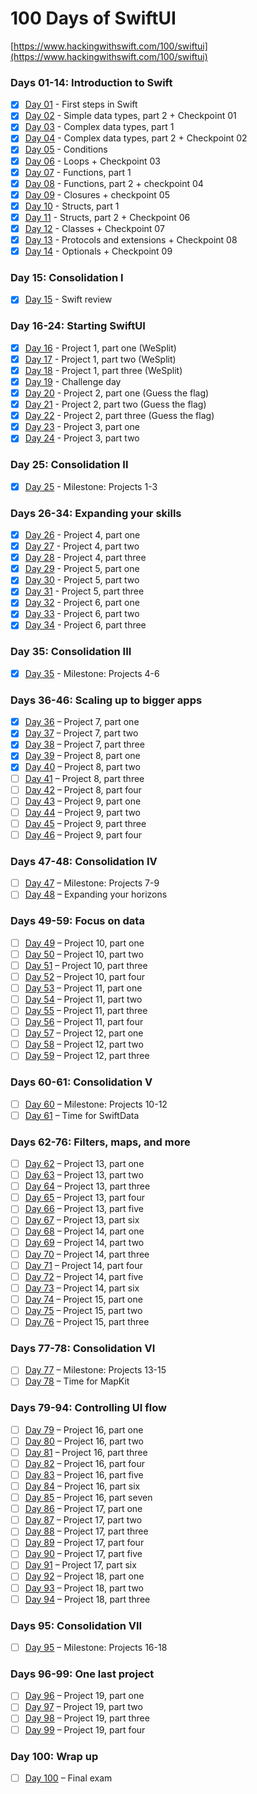 # 100 Days of SwiftUI

[https://www.hackingwithswift.com/100/swiftui](https://www.hackingwithswift.com/100/swiftui)

### Days 01-14: Introduction to Swift

- [x] [Day 01](./day_01) - First steps in Swift
- [x] [Day 02](./day_02) - Simple data types, part 2 + Checkpoint 01
- [x] [Day 03](./day_03) - Complex data types, part 1
- [x] [Day 04](./day_04) - Complex data types, part 2 + Checkpoint 02
- [x] [Day 05](./day_05) - Conditions
- [x] [Day 06](./day_06) - Loops + Checkpoint 03
- [x] [Day 07](./day_07) - Functions, part 1
- [x] [Day 08](./day_08) - Functions, part 2 + checkpoint 04
- [x] [Day 09](./day_09) - Closures + checkpoint 05
- [x] [Day 10](./day_10) - Structs, part 1
- [x] [Day 11](./day_11) - Structs, part 2 + Checkpoint 06
- [x] [Day 12](./day_12) - Classes + Checkpoint 07
- [x] [Day 13](./day_13) - Protocols and extensions + Checkpoint 08
- [X] [Day 14](./day_14) - Optionals + Checkpoint 09

### Day 15: Consolidation I

- [x] [Day 15](./day_15) - Swift review

### Day 16-24: Starting SwiftUI

- [x] [Day 16](./day_16) - Project 1, part one (WeSplit)
- [x] [Day 17](./day_17) - Project 1, part two (WeSplit)
- [x] [Day 18](./day_18) - Project 1, part three (WeSplit)
- [x] [Day 19](./day_19) - Challenge day
- [x] [Day 20](./day_20) - Project 2, part one (Guess the flag)
- [x] [Day 21](./day_21) - Project 2, part two (Guess the flag)
- [x] [Day 22](./day_22) - Project 2, part three (Guess the flag)
- [x] [Day 23](./day_23) - Project 3, part one
- [x] [Day 24](./day_24) - Project 3, part two

### Day 25: Consolidation II

- [x] [Day 25](./day_25) - Milestone: Projects 1-3

### Days 26-34: Expanding your skills

- [x] [Day 26](./day_26) - Project 4, part one
- [x] [Day 27](./day_27) - Project 4, part two
- [x] [Day 28](./day_28) - Project 4, part three
- [x] [Day 29](./day_29) - Project 5, part one
- [x] [Day 30](./day_30) - Project 5, part two
- [x] [Day 31](./day_31) - Project 5, part three
- [x] [Day 32](./day_32) - Project 6, part one
- [x] [Day 33](./day_33) - Project 6, part two
- [x] [Day 34](./day_34) - Project 6, part three

### Day 35: Consolidation III

- [x] [Day 35](./day_35) - Milestone: Projects 4-6

### Days 36-46: Scaling up to bigger apps

- [x] [Day 36](./day_36) – Project 7, part one
- [x] [Day 37](./day_37) – Project 7, part two
- [x] [Day 38](./day_38) – Project 7, part three
- [x] [Day 39](./day_39) – Project 8, part one
- [x] [Day 40](./day_40) – Project 8, part two
- [ ] [Day 41](./day_41) – Project 8, part three
- [ ] [Day 42](./day_42) – Project 8, part four
- [ ] [Day 43](./day_43) – Project 9, part one
- [ ] [Day 44](./day_44) – Project 9, part two
- [ ] [Day 45](./day_45) – Project 9, part three
- [ ] [Day 46](./day_46) – Project 9, part four

### Days 47-48: Consolidation IV

- [ ] [Day 47](./day_47) – Milestone: Projects 7-9
- [ ] [Day 48](./day_48) – Expanding your horizons

### Days 49-59: Focus on data

- [ ] [Day 49](./day_49) – Project 10, part one
- [ ] [Day 50](./day_50) – Project 10, part two
- [ ] [Day 51](./day_51) – Project 10, part three
- [ ] [Day 52](./day_52) – Project 10, part four
- [ ] [Day 53](./day_53) – Project 11, part one
- [ ] [Day 54](./day_54) – Project 11, part two
- [ ] [Day 55](./day_55) – Project 11, part three
- [ ] [Day 56](./day_56) – Project 11, part four
- [ ] [Day 57](./day_57) – Project 12, part one
- [ ] [Day 58](./day_58) – Project 12, part two
- [ ] [Day 59](./day_59) – Project 12, part three

### Days 60-61: Consolidation V

- [ ] [Day 60](./day_60) – Milestone: Projects 10-12
- [ ] [Day 61](./day_61) – Time for SwiftData

### Days 62-76: Filters, maps, and more

- [ ] [Day 62](./day_62) – Project 13, part one
- [ ] [Day 63](./day_63) – Project 13, part two
- [ ] [Day 64](./day_64) – Project 13, part three
- [ ] [Day 65](./day_65) – Project 13, part four
- [ ] [Day 66](./day_66) – Project 13, part five
- [ ] [Day 67](./day_67) – Project 13, part six
- [ ] [Day 68](./day_68) – Project 14, part one
- [ ] [Day 69](./day_69) – Project 14, part two
- [ ] [Day 70](./day_70) – Project 14, part three
- [ ] [Day 71](./day_71) – Project 14, part four
- [ ] [Day 72](./day_72) – Project 14, part five
- [ ] [Day 73](./day_73) – Project 14, part six
- [ ] [Day 74](./day_74) – Project 15, part one
- [ ] [Day 75](./day_75) – Project 15, part two
- [ ] [Day 76](./day_76) – Project 15, part three

### Days 77-78: Consolidation VI

- [ ] [Day 77](./day_77) – Milestone: Projects 13-15
- [ ] [Day 78](./day_78) – Time for MapKit

### Days 79-94: Controlling UI flow

- [ ] [Day 79](./day_79) – Project 16, part one
- [ ] [Day 80](./day_80) – Project 16, part two
- [ ] [Day 81](./day_81) – Project 16, part three
- [ ] [Day 82](./day_82) – Project 16, part four
- [ ] [Day 83](./day_83) – Project 16, part five
- [ ] [Day 84](./day_84) – Project 16, part six
- [ ] [Day 85](./day_85) – Project 16, part seven
- [ ] [Day 86](./day_86) – Project 17, part one
- [ ] [Day 87](./day_87) – Project 17, part two
- [ ] [Day 88](./day_88) – Project 17, part three
- [ ] [Day 89](./day_89) – Project 17, part four
- [ ] [Day 90](./day_90) – Project 17, part five
- [ ] [Day 91](./day_91) – Project 17, part six
- [ ] [Day 92](./day_92) – Project 18, part one
- [ ] [Day 93](./day_93) – Project 18, part two
- [ ] [Day 94](./day_94) – Project 18, part three

### Days 95: Consolidation VII

- [ ] [Day 95](./day_95) – Milestone: Projects 16-18

### Days 96-99: One last project

- [ ] [Day 96](./day_96) – Project 19, part one
- [ ] [Day 97](./day_97) – Project 19, part two
- [ ] [Day 98](./day_98) – Project 19, part three
- [ ] [Day 99](./day_99) – Project 19, part four

### Day 100: Wrap up

- [ ] [Day 100](./day_100) – Final exam
